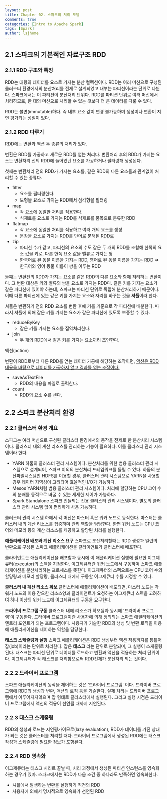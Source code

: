```yaml
---
layout: post
title: Chapter 02. 스파크의 처리 모델
comments: true
categories: [Intro to Apache Spark]
tags: [Spark]
author: lsjhome
---
```


## 2.1 스파크의 기본적인 자료구조 RDD

### 2.1.1 RDD 구조와 특징

RDD는 대량의 데이터를 요소로 가지는 분산 컬랙션이다. RDD는 여러 머신으로 구성된 클러스터 환경에서의 분산처리를 전제로 설계되었고 내부는 파티션이라는 단위로 나뉜다. 스파크에서는 이 파티션이 분산처리 단위다. RDD를 파티션 단위로 여러 머신에서 처리하므로, 한 대의 머신으로 처리할 수 있는 것보다 더 큰 데이터를 다룰 수 있다.

RDD는 불변(immutable)하다. 즉 내부 요소 값이 변경 불가능하며 생성이나 변환이 지연 평가되는 성질이 있다.

### 2.1.2 RDD 다루기

RDD에는 변환과 액션 두 종류의 처리가 있다. 

변환은 RDD를 가공하고 새로운 RDD를 얻는 처리다. 변환처리 후의 RDD가 가지는 요소는 변환처리 전의 RDD에 들어있던 요소를 가공하거나 필터링해 생성된다.

첫째는 변환처리 전의 RDD가 가지는 요소를, 같은 RDD의 다른 요소들과 관계없이 처리할 수 있는 종류다.

- filter
  - 요소를 필터링한다.
  - 도형을 요소로 가지는 RDD에서 삼각형을 필터링
- map
  - 각 요소에 동일한 처리를 적용한다.
  - 식재료를 요소로 가지는 RDD를 식재료를 품목으로 분류한 RDD
- flatmap
  - 각 요소에 동일한 처리를 적용하고 여러 개의 요소를 생성
  - 문장을 요소로 가지는 RDD를 단어로 분해된 RDD로
- zip
  - 파티션 수가 같고, 파티션의 요소의 수도 같은 두 개의 RDD를 조합해 한쪽의 요소 값을 키로, 다른 한쪽 요소 값을 벨류로 가지는 쌍
  - 한국어로 된 동물 이름을 가지는 RDD, 영어로 된 동물 이름을 가지는 RDD => 한국어와 영어 동물 이름이 쌍을 이루는 RDD

둘째는 변환전의 RDD가 가지는 요소를 같은 RDD의 다른 요소와 함께 처리하는 변환이다. 그 변환 대상은 키와 벨류의 쌍을 요소로 가지는 RDD다. 같은 키를 가지는 요소가 같은 파티션에 있어야 하는데, 스파크는 파티션 단위로 독립해 분산처리하기 때문이다. 이때 다른 파티션에 있는 같은 키를 가지는 요소와 자리를 바꾸는 것을 **셔플**이라 한다.

셔플은 변환하기 전의 RDD 요소를 변환 후에 키를 기준으로 각 파티션에 배분한다. 따라서 셔플에 의해 같은 키를 가지는 요소가 같은 파티션에 있도록 보증할 수 있다.

- reduceByKey
  - 같은 키를 가지는 요소를 집약처리한다.
- join
  - 두 개의 RDD에서 같은 키를 가지는 요소끼리 조인한다.

액션(action)

변환이 RDD로부터 다른 RDD를 얻는 데이터 가공에 해당하는 조작이면, <u>액션은 RDD 내용을 바탕으로 데이터를 가공하지 않고 결과를 얻는 조작이다.</u>

- saveAsTextFile
  - RDD의 내용을 파일로 출력한다.
- count
  - RDD의 요소 수를 센다.

## 2.2 스파크 분산처리 환경

### 2.2.1 클러스터 환경 개요

스파크는 여러 머신으로 구성된 클러스터 환경에서의 동작을 전제로 한 분산처리 시스템이다. 클러스터 내의 계산 리소스를 관리하는 기능이 필요하다. 이를 클러스터 관리 시스템이라 한다.

- YARN
  하둡의 클러스터 관리 시스템이다. 분산처리를 위한 범용 클러스터 관리 시스템으로 설계되어, 스파크 이외의 분산처리 프레임워크를 돌릴 수 있다. 하둡의 분산파일시스템인 HDFS를 이용할 경우, 클러스터 관리 시스템으로 YARN을 사용할 경우 데이터 지역성이 고려되어 효율적인 I/O가 가능하다.
- Mesos
  YARN처럼 범용 클러스터 관리 시스템이다. 처리에 할당하는 CPU 코어 수의 분배를 동적으로 바꿀 수 있는 세세한 제어가 가능하다.
- Spark Standalone
  스파크 번들되는 전용 클러스터 관리 시스템이다. 별도의 클러스터 관리 시스템 없이 편리하게 사용 가능하다.

클러스터 관리 시스템 하에서 각 머신은 마스터 혹은 워커 노드로 동작한다. 마스터는 클러스터 내의 계산 리소스를 집중하며 관리 역할을 담당한다. 한편 워커 노드는 CPU 코어와 메모리 등의 계산 리소스를 제공하고 할당된 처리를 실행한다.

**애플리케이션 배포와 계산 리소스 요구**
스파크로 분산처리할때는 RDD 생성과 일련의 변환으로 구성된 스파크 애플리케이션을 클라이언트가 클러스터에 배포한다.

클라이언트는 애플리케이션을 배포함과 동시에 이 애플리케이션 실행에 필요한 이그제큐터(executor)의 스펙을 지정한다. 이그제큐터란 워커 노드에서 구동하며 스파크 애플리케이션을 분산처리하는 프로세스를 뜻한다. 이그제큐터의 스펙으로는 CPU 코어 수의 할당량과 메모리 할당량, 클러스터 내에서 구동할 이그제큐터 수를 지정할 수 있다.

**클러스터 내 계산 리소스 확보**
클러스터에 애플리케이션이 배포되면, 마스터 노드는 각 워커 노드의 이용 간으한 리소스양과 클라이언트가 요청하는 이그제큐너 스펙을 고려하여 하나 이상의 워커 노드에 이그제큐터의 구동을 요구한다.

**드라이버 프로그램 구동**
클러스터 내에 리소스가 확보됨과 동시에 '드라이버 프로그램'이 구동한다. 드라이버 프로그램이란 사용자에 의해 정의되는 스파크 애필리케이션의 엔트리 포인트가 되는 프로그램이다. 사용자가 기술한 RDD의 생성 및 변환 로직을 이용해 애플리케이션을 제어하는 역할을 담당한다.

**태스크 스케줄링과 실행**
스파크 애플리케이션은 RDD 생성부터 액션 적용까지를 통틀어 잡(job)이라는 단위로 처리한다. 잡은 **태스크** 라는 단위로 분할되며, 그 실행이 스케줄링된다. 태스크는 파티션 단위로 데이터를 로드하고 변환과 액션을 적용하는 처리 단위이다. 이그제큐터가 각 태스크를 처리함으로써 RDD전체가 분산처리 되는 것이다.

### 2.2.2 드라이버 프로그램

스파크 애플리케이션의 동작을 제어하는 것은 '드라이버 프로그램' 이다. 드라이버 프로그램에 RDD의 생성과 변환, 액션의 로직 등을 기술한다. 실제 처리는 드라이버 프로그램에서 이루어지지않으며 잡 형태로 클러스터에서 실행된다. 그리고 실행 시점은 드라이버 프로그램에서 액션의 적용이 선언될 때까지 지연된다.

### 2.2.3 태스크 스케줄링

RDD의 생성과 로드는 지연평가이므로(lazy evaluation), RDD가 데이터를 가진 상태가 되는 것은 클러스터를 처리할 때다. 드라이버 프로그램에서 생성된 RDD에는 태스크 작성과 스케줄링에 필요한 정보가 포함된다. 

### 2.2.4 RDD 영속화

이그제큐터는 태스크 처리르 끝날 때, 처리 과정에서 생성된 파티션 인스턴스를 영속화하는 경우가 있따. 스파크에서는 RDD가 다음 조건 중 하나라도 만족하면 영속화한다.

- 셔플에서 발생하는 변환을 실행하기 직전의 RDD
- 사용자에 의해서 명시적으로 영속화가 선언된 RDD